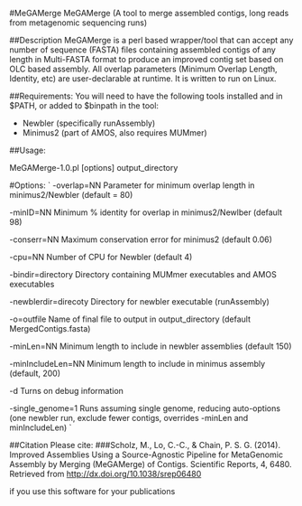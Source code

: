 #MeGAMerge
MeGAMerge (A tool to merge assembled contigs, long reads from metagenomic sequencing runs)

##Description
MeGAMerge is a perl based wrapper/tool that can accept any number of sequence (FASTA) files containing assembled contigs of any length in Multi-FASTA format to produce an improved contig set based on OLC based assembly.  All overlap parameters (Minimum Overlap Length, Identity, etc) are user-declarable at runtime. It is written to run on Linux.

##Requirements:
You will need to have the following tools installed and in $PATH, or added to $binpath in the tool:

- Newbler (specifically runAssembly)
- Minimus2 (part of AMOS, also requires MUMmer)

##Usage:

MeGAMerge-1.0.pl [options] output_directory <list of fastas>

#Options:
`
-overlap=NN            Parameter for minimum overlap length in minimus2/Newbler (default = 80)

-minID=NN              Minimum % identity for overlap in minimus2/Newlber (default 98)

-conserr=NN            Maximum conservation error for minimus2 (default 0.06)

-cpu=NN                Number of CPU for Newbler (default 4)

-bindir=directory      Directory containing MUMmer executables and AMOS executables

-newblerdir=direcoty   Directory for newbler executable (runAssembly)

-o=outfile             Name of final file to output in output_directory (default MergedContigs.fasta)

-minLen=NN             Minimum length to include in newbler assemblies (default 150)

-minIncludeLen=NN      Minimum length to include in minimus assembly (default, 200)

-d                     Turns on debug information

-single_genome=1       Runs assuming single genome, reducing auto-options
                       (one newbler run, exclude fewer contigs, overrides -minLen and minIncludeLen)
`

##Citation
Please cite:
###Scholz, M., Lo, C.-C., & Chain, P. S. G. (2014). Improved Assemblies Using a Source-Agnostic Pipeline for MetaGenomic Assembly by Merging (MeGAMerge) of Contigs. Scientific Reports, 4, 6480. Retrieved from http://dx.doi.org/10.1038/srep06480

if you use this software for your publications
